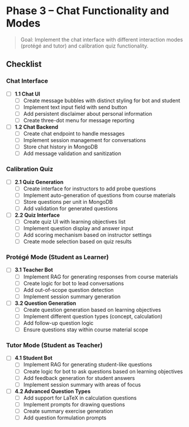 # Phase 3 – Chat Functionality and Modes

> Goal: Implement the chat interface with different interaction modes (protégé and tutor) and calibration quiz functionality.

## Checklist

### Chat Interface
- [ ] **1.1 Chat UI**
    - [ ] Create message bubbles with distinct styling for bot and student
    - [ ] Implement text input field with send button
    - [ ] Add persistent disclaimer about personal information
    - [ ] Create three-dot menu for message reporting

- [ ] **1.2 Chat Backend**
    - [ ] Create chat endpoint to handle messages
    - [ ] Implement session management for conversations
    - [ ] Store chat history in MongoDB
    - [ ] Add message validation and sanitization

### Calibration Quiz
- [ ] **2.1 Quiz Generation**
    - [ ] Create interface for instructors to add probe questions
    - [ ] Implement auto-generation of questions from course materials
    - [ ] Store questions per unit in MongoDB
    - [ ] Add validation for generated questions

- [ ] **2.2 Quiz Interface**
    - [ ] Create quiz UI with learning objectives list
    - [ ] Implement question display and answer input
    - [ ] Add scoring mechanism based on instructor settings
    - [ ] Create mode selection based on quiz results

### Protégé Mode (Student as Learner)
- [ ] **3.1 Teacher Bot**
    - [ ] Implement RAG for generating responses from course materials
    - [ ] Create logic for bot to lead conversations
    - [ ] Add out-of-scope question detection
    - [ ] Implement session summary generation

- [ ] **3.2 Question Generation**
    - [ ] Create question generation based on learning objectives
    - [ ] Implement different question types (concept, calculation)
    - [ ] Add follow-up question logic
    - [ ] Ensure questions stay within course material scope

### Tutor Mode (Student as Teacher)
- [ ] **4.1 Student Bot**
    - [ ] Implement RAG for generating student-like questions
    - [ ] Create logic for bot to ask questions based on learning objectives
    - [ ] Add feedback generation for student answers
    - [ ] Implement session summary with areas of focus

- [ ] **4.2 Advanced Question Types**
    - [ ] Add support for LaTeX in calculation questions
    - [ ] Implement prompts for drawing questions
    - [ ] Create summary exercise generation
    - [ ] Add question formulation prompts 
